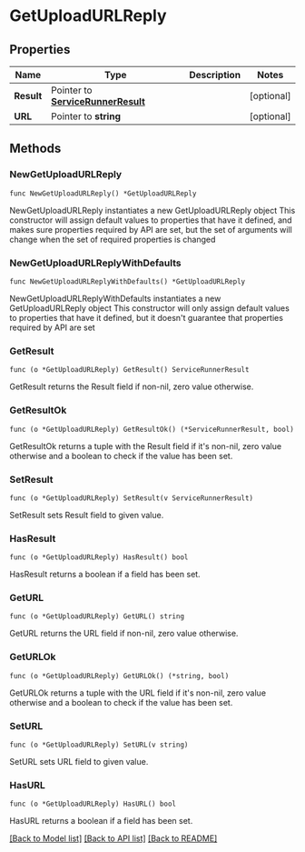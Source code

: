# GetUploadURLReply

## Properties

Name | Type | Description | Notes
------------ | ------------- | ------------- | -------------
**Result** | Pointer to [**ServiceRunnerResult**](ServiceRunnerResult.md) |  | [optional] 
**URL** | Pointer to **string** |  | [optional] 

## Methods

### NewGetUploadURLReply

`func NewGetUploadURLReply() *GetUploadURLReply`

NewGetUploadURLReply instantiates a new GetUploadURLReply object
This constructor will assign default values to properties that have it defined,
and makes sure properties required by API are set, but the set of arguments
will change when the set of required properties is changed

### NewGetUploadURLReplyWithDefaults

`func NewGetUploadURLReplyWithDefaults() *GetUploadURLReply`

NewGetUploadURLReplyWithDefaults instantiates a new GetUploadURLReply object
This constructor will only assign default values to properties that have it defined,
but it doesn't guarantee that properties required by API are set

### GetResult

`func (o *GetUploadURLReply) GetResult() ServiceRunnerResult`

GetResult returns the Result field if non-nil, zero value otherwise.

### GetResultOk

`func (o *GetUploadURLReply) GetResultOk() (*ServiceRunnerResult, bool)`

GetResultOk returns a tuple with the Result field if it's non-nil, zero value otherwise
and a boolean to check if the value has been set.

### SetResult

`func (o *GetUploadURLReply) SetResult(v ServiceRunnerResult)`

SetResult sets Result field to given value.

### HasResult

`func (o *GetUploadURLReply) HasResult() bool`

HasResult returns a boolean if a field has been set.

### GetURL

`func (o *GetUploadURLReply) GetURL() string`

GetURL returns the URL field if non-nil, zero value otherwise.

### GetURLOk

`func (o *GetUploadURLReply) GetURLOk() (*string, bool)`

GetURLOk returns a tuple with the URL field if it's non-nil, zero value otherwise
and a boolean to check if the value has been set.

### SetURL

`func (o *GetUploadURLReply) SetURL(v string)`

SetURL sets URL field to given value.

### HasURL

`func (o *GetUploadURLReply) HasURL() bool`

HasURL returns a boolean if a field has been set.


[[Back to Model list]](../README.md#documentation-for-models) [[Back to API list]](../README.md#documentation-for-api-endpoints) [[Back to README]](../README.md)


